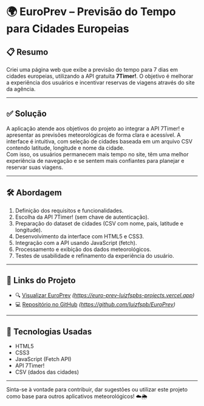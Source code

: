 # 🌍 EuroPrev – Previsão do Tempo para Cidades Europeias

## 📋 Resumo

Criei uma página web que exibe a previsão do tempo para 7 dias em cidades europeias, utilizando a API gratuita **7Timer!**. O objetivo é melhorar a experiência dos usuários e incentivar reservas de viagens através do site da agência.

---

## ✅ Solução

A aplicação atende aos objetivos do projeto ao integrar a API 7Timer! e apresentar as previsões meteorológicas de forma clara e acessível. A interface é intuitiva, com seleção de cidades baseada em um arquivo CSV contendo latitude, longitude e nome da cidade.  
Com isso, os usuários permanecem mais tempo no site, têm uma melhor experiência de navegação e se sentem mais confiantes para planejar e reservar suas viagens.

---

## 🛠️ Abordagem

1. Definição dos requisitos e funcionalidades.
2. Escolha da API 7Timer! (sem chave de autenticação).
3. Preparação do dataset de cidades (CSV com nome, país, latitude e longitude).
4. Desenvolvimento da interface com HTML5 e CSS3.
5. Integração com a API usando JavaScript (fetch).
6. Processamento e exibição dos dados meteorológicos.
7. Testes de usabilidade e refinamento da experiência do usuário.

---

## 🔗 Links do Projeto

- 🔍 [Visualizar EuroPrev](#) *(https://euro-prev-luizfspbs-projects.vercel.app)*
- 💻 [Repositório no GitHub](#) *(https://github.com/luizfspb/EuroPrev)*

---

## 📌 Tecnologias Usadas

- HTML5  
- CSS3  
- JavaScript (Fetch API)  
- API 7Timer!  
- CSV (dados das cidades)  

---

Sinta-se à vontade para contribuir, dar sugestões ou utilizar este projeto como base para outros aplicativos meteorológicos! ☁️🌦️
